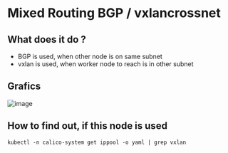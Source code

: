 # Mixed Routing BGP / vxlancrossnet

## What does it do ? 

  * BGP is used, when other node is on same subnet
  * vxlan is used, when worker node to reach is in other subnet

## Grafics

![image](https://github.com/jmetzger/training-kubernetes-networking/assets/1933318/a2766737-e1e5-4ee0-8e03-9216a0379d97)

## How to find out, if this node is used 

```
kubectl -n calico-system get ippool -o yaml | grep vxlan 
```
